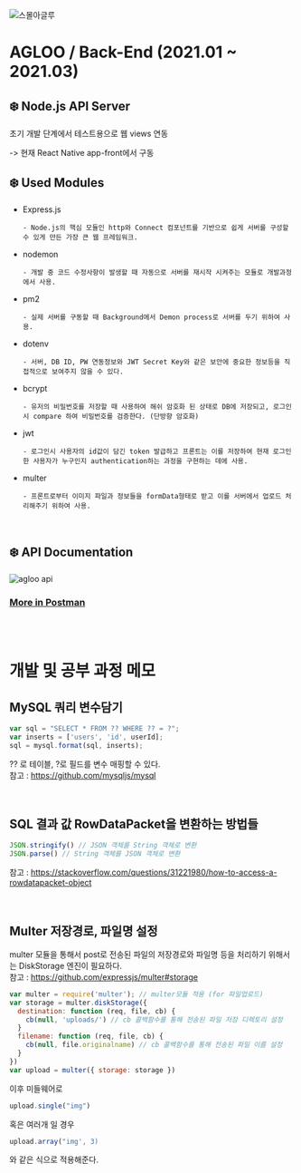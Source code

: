 ![스몰아글루](https://user-images.githubusercontent.com/59333136/110794252-e4d9bb80-82b8-11eb-95f1-411799ea5d70.png)
# AGLOO / Back-End (2021.01 ~ 2021.03)

## ❄️ Node.js API Server

초기 개발 단계에서 테스트용으로 웹 views 연동   

-> 현재 React Native app-front에서 구동

## ❄️ Used Modules
  * Express.js
  
        - Node.js의 핵심 모듈인 http와 Connect 컴포넌트를 기반으로 쉽게 서버를 구성할 수 있게 만든 가장 큰 웹 프레임워크.
  * nodemon

        - 개발 중 코드 수정사항이 발생할 때 자동으로 서버를 재시작 시켜주는 모듈로 개발과정에서 사용.
  * pm2

        - 실제 서버를 구동할 때 Background에서 Demon process로 서버를 두기 위하여 사용.
  * dotenv

        - 서버, DB ID, PW 연동정보와 JWT Secret Key와 같은 보안에 중요한 정보등을 직접적으로 보여주지 않을 수 있다.
  * bcrypt
  
        - 유저의 비밀번호를 저장할 때 사용하여 해쉬 암호화 된 상태로 DB에 저장되고, 로그인 시 compare 하여 비밀번호를 검증한다. (단방향 암호화)
  * jwt
  
        - 로그인시 사용자의 id값이 담긴 token 발급하고 프론트는 이를 저장하여 현재 로그인한 사용자가 누구인지 authentication하는 과정을 구현하는 데에 사용.
  * multer
        
        - 프론트로부터 이미지 파일과 정보들을 formData형태로 받고 이를 서버에서 업로드 처리해주기 위하여 사용.

<br>

## ❄️ API Documentation

![agloo api](https://user-images.githubusercontent.com/59333136/111058391-bbe04300-84d1-11eb-9475-93e8fadde5a2.png)

### [More in Postman](https://web.postman.co/workspace/af686879-d299-4d24-876f-5d55adb417c5/documentation/14449875-a05b1093-74a6-49cd-9447-98328130933b)

<br>
<br>

# 개발 및 공부 과정 메모

## MySQL 쿼리 변수담기
```javascript
var sql = "SELECT * FROM ?? WHERE ?? = ?";
var inserts = ['users', 'id', userId];
sql = mysql.format(sql, inserts);
```
?? 로 테이블, ?로 필드를 변수 매핑할 수 있다.   
참고 : <https://github.com/mysqljs/mysql>

<br>

## SQL 결과 값 RowDataPacket을 변환하는 방법들
```javascript
JSON.stringify() // JSON 객체를 String 객체로 변환
JSON.parse() // String 객체를 JSON 객체로 변환
```
참고 : <https://stackoverflow.com/questions/31221980/how-to-access-a-rowdatapacket-object>

<br>

## Multer 저장경로, 파일명 설정
multer 모듈을 통해서 post로 전송된 파일의 저장경로와 파일명 등을 처리하기 위해서는 DiskStorage 엔진이 필요하다.   
참고 : <https://github.com/expressjs/multer#storage>
```javascript
var multer = require('multer'); // multer모듈 적용 (for 파일업로드)
var storage = multer.diskStorage({
  destination: function (req, file, cb) {
    cb(null, 'uploads/') // cb 콜백함수를 통해 전송된 파일 저장 디렉토리 설정
  }
  filename: function (req, file, cb) {
    cb(null, file.originalname) // cb 콜백함수를 통해 전송된 파일 이름 설정
  }
})
var upload = multer({ storage: storage })
```
이후 미들웨어로
```javascript
upload.single("img")
```
 혹은 여러개 일 경우
 ```javascript
upload.array("img', 3)
``` 
와 같은 식으로 적용해준다.
